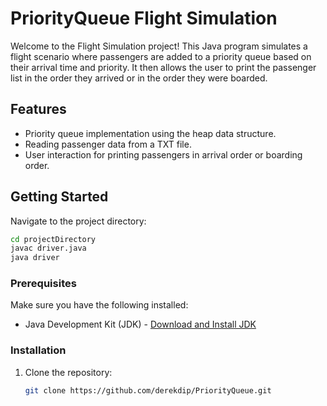 # PriorityQueue Flight Simulation

Welcome to the Flight Simulation project! This Java program simulates a flight scenario where passengers are added to a priority queue based on their arrival time and priority. It then allows the user to print the passenger list in the order they arrived or in the order they were boarded.

## Features

- Priority queue implementation using the heap data structure.
- Reading passenger data from a TXT file.
- User interaction for printing passengers in arrival order or boarding order.

## Getting Started
Navigate to the project directory:
```bash
cd projectDirectory
javac driver.java
java driver
```

### Prerequisites

Make sure you have the following installed:

- Java Development Kit (JDK) - [Download and Install JDK](https://www.oracle.com/java/technologies/javase-downloads.html)

### Installation

1. Clone the repository:

   ```bash
   git clone https://github.com/derekdip/PriorityQueue.git
   ```
